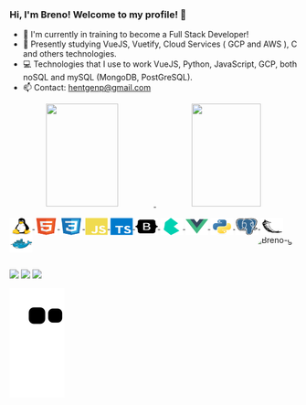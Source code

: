 ### Hi, I'm Breno! Welcome to my profile! 👋


- 🔭 I'm currently in training to become a Full Stack Developer!
- 🌱 Presently studying VueJS, Vuetify, Cloud Services ( GCP and AWS ), C and others technologies.
- 💻 Technologies that I use to work VueJS, Python, JavaScript, GCP, both noSQL and mySQL (MongoDB, PostGreSQL).
- 📫 Contact: hentgenp@gmail.com


<div align="center">
  <a href="https://github.com/breno-mt">
  <img height="180em" width="50%" src="https://github-readme-stats.vercel.app/api?username=breno-mt&include_all_commits=true&count_private=true&show_icons=true&theme=radical"/>
  <img height="180em" width="49%" src="https://github-readme-stats.vercel.app/api/top-langs/?username=breno-mt&layout=compact&langs_count=8&theme=radical"/>
</div>
<div style="display: inline_block"><br>
  <img align="center" alt="Breno-Linux" height="30" width="40" src="https://raw.githubusercontent.com/devicons/devicon/master/icons/linux/linux-original.svg">
  <img align="center" alt="Breno-HTML" height="30" width="40" src="https://raw.githubusercontent.com/devicons/devicon/master/icons/html5/html5-original.svg">
  <img align="center" alt="Breno-CSS" height="30" width="40" src="https://raw.githubusercontent.com/devicons/devicon/master/icons/css3/css3-original.svg">
  <img align="center" alt="Breno-JS" height="30" width="40" src="https://raw.githubusercontent.com/devicons/devicon/master/icons/javascript/javascript-plain.svg">
  <img align="center" alt="Breno-TS" height="30" width="40" src="https://raw.githubusercontent.com/devicons/devicon/master/icons/typescript/typescript-plain.svg">
  <img align="center" alt="Breno-Bootstrap" height="30" width="40" src="https://raw.githubusercontent.com/devicons/devicon/master/icons/bootstrap/bootstrap-plain.svg">
  <img align="center" alt="Breno-Bulma" height="30" width="40" src="https://raw.githubusercontent.com/devicons/devicon/master/icons/bulma/bulma-plain.svg">
  <img align="center" alt="Breno-VueJS" height="30" width="40" src="https://raw.githubusercontent.com/devicons/devicon/master/icons/vuejs/vuejs-original.svg">
  <img align="center" alt="Breno-Python" height="30" width="40" src="https://raw.githubusercontent.com/devicons/devicon/master/icons/python/python-original.svg">
  <img align="center" alt="Breno-PostGRE" height="30" width="40" src="https://raw.githubusercontent.com/devicons/devicon/master/icons/postgresql/postgresql-original.svg">
  <img align="center" alt="Breno-FLASK" height="30" width="40" src="https://raw.githubusercontent.com/devicons/devicon/master/icons/flask/flask-original.svg">
  <img align="center" alt="Breno-Docker" height="30" width="40" src="https://raw.githubusercontent.com/devicons/devicon/master/icons/docker/docker-original.svg">
  <img align="right" alt="Breno-gif" height="150" style="border-radius:50px;" src="https://avatars.githubusercontent.com/u/95316873?s=400&u=f94767bd041e0a489929786d62a79a90dd0a1729&v=4">
</div>
  
  ##
 
<div> 
  <a href="https://www.instagram.com/brenomt11/" target="_blank"><img src="https://img.shields.io/badge/-Instagram-%23E4405F?style=for-the-badge&logo=instagram&logoColor=white" target="_blank"></a>
  <a href = "mailto:hentgenp@gmail.com"><img src="https://img.shields.io/badge/-Gmail-%23333?style=for-the-badge&logo=gmail&logoColor=white" target="_blank"></a>
  <a href="https://www.linkedin.com/in/breno-martins-95080a205/" target="_blank"><img src="https://img.shields.io/badge/-LinkedIn-%230077B5?style=for-the-badge&logo=linkedin&logoColor=white" target="_blank"></a> 
 
  ![Snake animation](https://github.com/rafaballerini/rafaballerini/blob/output/github-contribution-grid-snake.svg)
 
</div>
